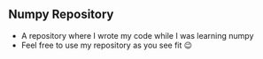 ## Numpy Repository

- A repository where I wrote my code while I was learning numpy
- Feel free to use my repository as you see fit 😉
